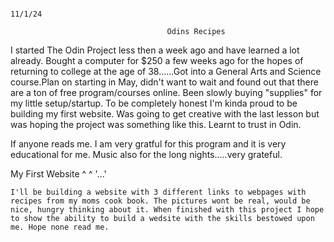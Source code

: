                                                                                                        11/1/24

                                       Odins Recipes                                                       

I started The Odin Project less then a week ago and have learned a lot already. Bought a computer for $250 a few weeks ago for the hopes of returning to college at the age of 38......Got into a General Arts and Science course.Plan on starting in May, didn't want to wait and found out that there are a ton of free program/courses online. Been slowly buying "supplies" for my little setup/startup. To be completely honest I'm kinda proud to be building my first website. Was going to get creative with the last lesson but was hoping the project was something like this. Learnt to trust in Odin. 

If anyone reads me. I am very gratful for this program and it is very educational for me. Music also for the long nights.....very grateful.

My First Website 
     ^ ^
    '...'

    I'll be building a website with 3 different links to webpages with recipes from my moms cook book. The pictures wont be real, would be nice, hungry thinking about it. When finished with this project I hope to show the ability to build a wedsite with the skills bestowed upon me. Hope none read me.